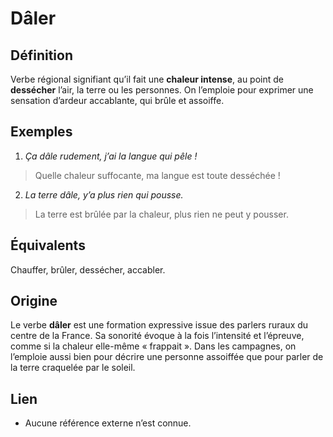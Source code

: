 # Dâler

## Définition

Verbe régional signifiant qu’il fait une **chaleur intense**, au point de **dessécher** l’air, la terre ou les personnes. On l’emploie pour exprimer une sensation d’ardeur accablante, qui brûle et assoiffe.

## Exemples

1. _Ça dâle rudement, j’ai la langue qui pêle !_
> Quelle chaleur suffocante, ma langue est toute desséchée !

2. _La terre dâle, y’a plus rien qui pousse._
> La terre est brûlée par la chaleur, plus rien ne peut y pousser.

## Équivalents

Chauffer, brûler, dessécher, accabler.

## Origine

Le verbe **dâler** est une formation expressive issue des parlers ruraux du centre de la France. Sa sonorité évoque à la fois l’intensité et l’épreuve, comme si la chaleur elle-même « frappait ». Dans les campagnes, on l’emploie aussi bien pour décrire une personne assoiffée que pour parler de la terre craquelée par le soleil.

## Lien

* Aucune référence externe n’est connue.

